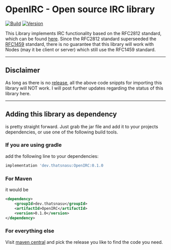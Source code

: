 # OpenIRC - Open source IRC library

[![Build](https://github.com/ThatsNasu/OpenIRC/actions/workflows/gradle.yml/badge.svg?branch=release)](https://github.com/ThatsNasu/OpenIRC/actions/workflows/gradle.yml)
[![Version](https://img.shields.io/github/v/release/ThatsNasu/OpenIRC?display_name=tag&include_prereleases&label=Release)](https://github.com/ThatsNasu/OpenIRC/releases)

This Library implements IRC functionality based on the RFC2812 standard, which can be found [here](https://rfc-editor.org/rfc/rfc2812).
Since the RFC2812 standard superseeded the [RFC1459](https://rfc-editor.org/rfc/rfc1459) standard, there is no guarantee that this library will work with Nodes (may it be client or server) which still use the RFC1459 standard.

---

## Disclaimer

As long as there is no [release](https://github.com/thatsnasu/openirc/releases), all the above code snippts for importing this library will NOT work. I will post further updates regarding the status of this library here.

---

## Adding this library as dependency

is pretty straight forward. Just grab the jar file and add it to your projects dependencies, or use one of the following build tools.

### If you are using gradle

add the following line to your dependencies:

```groovy
implementation 'dev.thatsnasu:OpenIRC:0.1.0
```

### For Maven

it would be

```xml
<dependency>
    <groupId>dev.thatsnasu</groupId>
    <artifactId>OpenIRC</artifactId>
    <version>0.1.0</version>
</dependency>
```

### For everything else

Visit [maven central](https://search.maven.org/artifact/dev.thatsnasu/OpenIRC) and pick the release you like to find the code you need.
